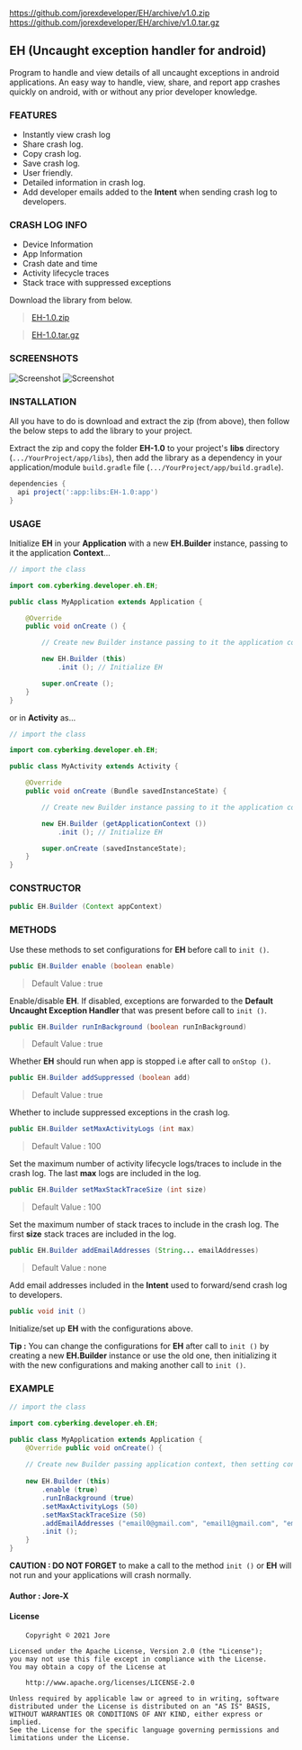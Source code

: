 https://github.com/jorexdeveloper/EH/archive/v1.0.zip
https://github.com/jorexdeveloper/EH/archive/v1.0.tar.gz


EH (Uncaught exception handler for android)
-------------------------------------------

Program to handle and view details of all uncaught exceptions in android applications. An easy way to handle, view, share, and report app crashes quickly on android, with or without any prior developer knowledge.

### FEATURES

* Instantly view crash log
* Share crash log.
* Copy crash log.
* Save crash log.
* User friendly.
* Detailed information in crash log.
* Add developer emails added to the **Intent** when sending crash log to developers.

### CRASH LOG INFO

* Device Information
* App Information
* Crash date and time
* Activity lifecycle traces
* Stack trace with suppressed exceptions

Download the library from below.

> [EH-1.0.zip](https://github.com/jorexdeveloper/EH/archive/v1.0.zip)

> [EH-1.0.tar.gz](https://github.com/jorexdeveloper/EH/archive/v1.0.tar.gz) 

### SCREENSHOTS

![Screenshot](https://github.com/jorexdeveloper/EH/blob/root/img/screenshot_00.jpg)
![Screenshot](https://github.com/jorexdeveloper/EH/blob/root/img/screenshot_01.jpg)

### INSTALLATION

All you have to do is download and extract the zip (from above), then follow the below steps to add the library to your project.

Extract the zip and copy the folder **EH-1.0** to your project's **libs** directory (`.../YourProject/app/libs`), then add the library as a dependency in your application/module `build.gradle` file (`.../YourProject/app/build.gradle`).

```groovy
dependencies {
  api project(':app:libs:EH-1.0:app')
}
```

### USAGE

Initialize **EH** in your **Application** with a new **EH.Builder** instance, passing to it the application **Context**...

```java
// import the class

import com.cyberking.developer.eh.EH;

public class MyApplication extends Application {

    @Override
    public void onCreate () {

        // Create new Builder instance passing to it the application context

        new EH.Builder (this)
            .init (); // Initialize EH

        super.onCreate ();
    }
}
```

or in **Activity** as...

```java
// import the class

import com.cyberking.developer.eh.EH;

public class MyActivity extends Activity {

    @Override
    public void onCreate (Bundle savedInstanceState) {

        // Create new Builder instance passing to it the application context

        new EH.Builder (getApplicationContext ())
            .init (); // Initialize EH

        super.onCreate (savedInstanceState);
    }
}
```

### CONSTRUCTOR

```java
public EH.Builder (Context appContext)
```

### METHODS

Use these methods to set configurations for **EH** before call to `init ()`.

```java
public EH.Builder enable (boolean enable)
```
> Default Value : true

Enable/disable **EH**. If disabled, exceptions are forwarded to the **Default Uncaught Exception Handler** that was present before call to `init ()`.


```java
public EH.Builder runInBackground (boolean runInBackground)
```
> Default Value : true

Whether **EH** should run when app is stopped i.e after call to `onStop ()`.


```java
public EH.Builder addSuppressed (boolean add)
```
> Default Value : true

Whether to include suppressed exceptions in the crash log.


```java
public EH.Builder setMaxActivityLogs (int max)
```
> Default Value : 100

Set the maximum number of activity lifecycle logs/traces to include in the crash log. The last **max** logs are included in the log.


```java
public EH.Builder setMaxStackTraceSize (int size)
```
> Default Value : 100

Set the maximum number of stack traces to include in the crash log. The first **size** stack traces are included in the log.


```java
public EH.Builder addEmailAddresses (String... emailAddresses)
```
> Default Value : none

Add email addresses included in the **Intent** used to forward/send crash log to developers.


```java
public void init ()
```
Initialize/set up **EH** with the configurations above.

**Tip :** You can change the configurations for **EH** after call to `init ()` by creating a new **EH.Builder** instance or use the old one, then initializing it with the new configurations and making another call to `init ()`.


### EXAMPLE

```java
// import the class

import com.cyberking.developer.eh.EH;

public class MyApplication extends Application {
    @Override public void onCreate() {
    
    // Create new Builder passing application context, then setting configurations and initializing EH
    
    new EH.Builder (this)
        .enable (true)
        .runInBackground (true)
        .setMaxActivityLogs (50)
        .setMaxStackTraceSize (50)
        .addEmailAddresses ("email0@gmail.com", "email1@gmail.com", "email2@gmail.com")
        .init ();
    }
}
```

**CAUTION : DO NOT FORGET** to make a call to the method `init ()` or **EH** will not run and your applications will crash normally.

#### Author : Jore-X

#### License

```
    Copyright © 2021 Jore

Licensed under the Apache License, Version 2.0 (the "License");
you may not use this file except in compliance with the License.
You may obtain a copy of the License at

    http://www.apache.org/licenses/LICENSE-2.0

Unless required by applicable law or agreed to in writing, software
distributed under the License is distributed on an "AS IS" BASIS,
WITHOUT WARRANTIES OR CONDITIONS OF ANY KIND, either express or implied.
See the License for the specific language governing permissions and
limitations under the License.
```


